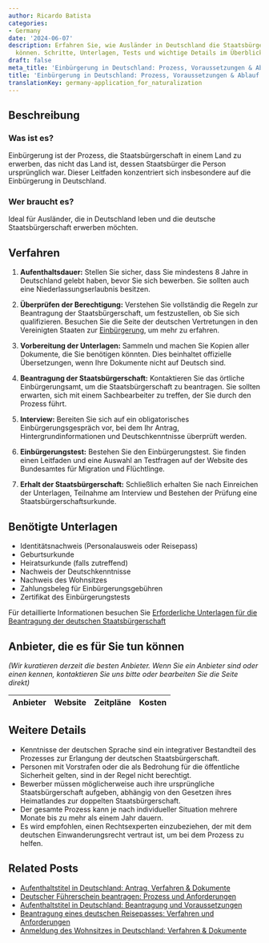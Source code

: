 ```yaml
---
author: Ricardo Batista
categories:
- Germany
date: '2024-06-07'
description: Erfahren Sie, wie Ausländer in Deutschland die Staatsbürgerschaft erwerben
  können. Schritte, Unterlagen, Tests und wichtige Details im Überblick.
draft: false
meta_title: 'Einbürgerung in Deutschland: Prozess, Voraussetzungen & Ablauf'
title: 'Einbürgerung in Deutschland: Prozess, Voraussetzungen & Ablauf'
translationKey: germany-application_for_naturalization
---
```



## Beschreibung
### Was ist es?
Einbürgerung ist der Prozess, die Staatsbürgerschaft in einem Land zu erwerben, das nicht das Land ist, dessen Staatsbürger die Person ursprünglich war. Dieser Leitfaden konzentriert sich insbesondere auf die Einbürgerung in Deutschland.

### Wer braucht es?
Ideal für Ausländer, die in Deutschland leben und die deutsche Staatsbürgerschaft erwerben möchten.

## Verfahren

1. **Aufenthaltsdauer:** Stellen Sie sicher, dass Sie mindestens 8 Jahre in Deutschland gelebt haben, bevor Sie sich bewerben. Sie sollten auch eine Niederlassungserlaubnis besitzen.

2. **Überprüfen der Berechtigung:** Verstehen Sie vollständig die Regeln zur Beantragung der Staatsbürgerschaft, um festzustellen, ob Sie sich qualifizieren. Besuchen Sie die Seite der deutschen Vertretungen in den Vereinigten Staaten zur [Einbürgerung](https://www.germany.info/us-en/service/03-Citizenship/naturalization/925326), um mehr zu erfahren.

3. **Vorbereitung der Unterlagen:** Sammeln und machen Sie Kopien aller Dokumente, die Sie benötigen könnten. Dies beinhaltet offizielle Übersetzungen, wenn Ihre Dokumente nicht auf Deutsch sind.

4. **Beantragung der Staatsbürgerschaft:** Kontaktieren Sie das örtliche Einbürgerungsamt, um die Staatsbürgerschaft zu beantragen. Sie sollten erwarten, sich mit einem Sachbearbeiter zu treffen, der Sie durch den Prozess führt.

5. **Interview:** Bereiten Sie sich auf ein obligatorisches Einbürgerungsgespräch vor, bei dem Ihr Antrag, Hintergrundinformationen und Deutschkenntnisse überprüft werden.

6. **Einbürgerungstest:** Bestehen Sie den Einbürgerungstest. Sie finden einen Leitfaden und eine Auswahl an Testfragen auf der Website des Bundesamtes für Migration und Flüchtlinge.

7. **Erhalt der Staatsbürgerschaft:** Schließlich erhalten Sie nach Einreichen der Unterlagen, Teilnahme am Interview und Bestehen der Prüfung eine Staatsbürgerschaftsurkunde.

## Benötigte Unterlagen

- Identitätsnachweis (Personalausweis oder Reisepass)
- Geburtsurkunde
- Heiratsurkunde (falls zutreffend)
- Nachweis der Deutschkenntnisse
- Nachweis des Wohnsitzes
- Zahlungsbeleg für Einbürgerungsgebühren
- Zertifikat des Einbürgerungstests

Für detaillierte Informationen besuchen Sie [Erforderliche Unterlagen für die Beantragung der deutschen Staatsbürgerschaft](https://www.germany.info/us-en/service/03-Citizenship/naturalization/925326)

## Anbieter, die es für Sie tun können

_(Wir kuratieren derzeit die besten Anbieter. Wenn Sie ein Anbieter sind oder einen kennen, kontaktieren Sie uns bitte oder bearbeiten Sie die Seite direkt)_

| Anbieter | Website | Zeitpläne | Kosten |
| --------------- | --------------- | :-------------: | :-------------: |

## Weitere Details

- Kenntnisse der deutschen Sprache sind ein integrativer Bestandteil des Prozesses zur Erlangung der deutschen Staatsbürgerschaft.
- Personen mit Vorstrafen oder die als Bedrohung für die öffentliche Sicherheit gelten, sind in der Regel nicht berechtigt.
- Bewerber müssen möglicherweise auch ihre ursprüngliche Staatsbürgerschaft aufgeben, abhängig von den Gesetzen ihres Heimatlandes zur doppelten Staatsbürgerschaft.
- Der gesamte Prozess kann je nach individueller Situation mehrere Monate bis zu mehr als einem Jahr dauern.
- Es wird empfohlen, einen Rechtsexperten einzubeziehen, der mit dem deutschen Einwanderungsrecht vertraut ist, um bei dem Prozess zu helfen.


## Related Posts

- [Aufenthaltstitel in Deutschland: Antrag, Verfahren & Dokumente](https://tramitit.com/de/guides/germany/beantragung_eines_aufenthaltstitels/)
- [Deutscher Führerschein beantragen: Prozess und Anforderungen](https://tramitit.com/de/guides/germany/beantragung_eines_fuhrerscheins/)
- [Aufenthaltstitel in Deutschland: Beantragung und Voraussetzungen](https://tramitit.com/de/guides/germany/aufenthaltserlaubnis_beantragen/)
- [Beantragung eines deutschen Reisepasses: Verfahren und Anforderungen](https://tramitit.com/de/guides/germany/beantragung_eines_reisepasses/)
- [Anmeldung des Wohnsitzes in Deutschland: Verfahren & Dokumente](https://tramitit.com/de/guides/germany/anmeldung_des_wohnsitzes/)